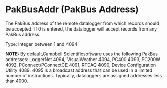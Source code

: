 # PakBusAddr (PakBus Address)

The PakBus address of the remote datalogger from which records should be accepted. If 0 is entered, the datalogger will accept records from any PakBus address.

Type: Integer between 1 and 4094

**NOTE:** By default,Campbell Scientificsoftware uses the following PakBus addresses: LoggerNet 4094, VisualWeather 4094, PC400 4093, PC200W 4092, PConnect/PConnectCE 4091, RTDAQ 4090, Device Configuration Utility 4089. 4095 is a broadcast address that can be used in a limited number of instructions. Typically, dataloggers are assigned addresses less than 4000.
